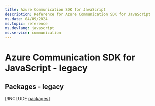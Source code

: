 ```yaml
---
title: Azure Communication SDK for JavaScript
description: Reference for Azure Communication SDK for JavaScript
ms.date: 04/09/2024
ms.topic: reference
ms.devlang: javascript
ms.service: communication
---
```

# Azure Communication SDK for JavaScript - legacy
## Packages - legacy
[!INCLUDE [packages](communication-index.md)]